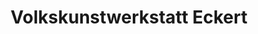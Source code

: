 ---
title: "Volkskunstwerkstatt Eckert"
url: /deutschneudorf/volkskunstwerkstatt-eckert/
shop: Allgemein
---